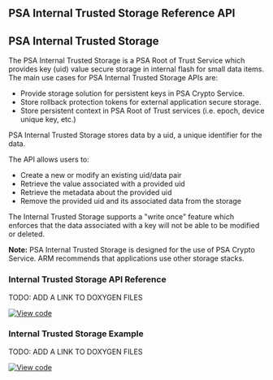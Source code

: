 <h2 id="blockdevice-port">PSA Internal Trusted Storage Reference API</h2>

## PSA Internal Trusted Storage

The PSA Internal Trusted Storage is a PSA Root of Trust Service which provides key (uid) value secure storage in internal flash for small data items.
The main use cases for PSA Internal Trusted Storage APIs are:
- Provide storage solution for persistent keys in PSA Crypto Service.
- Store rollback protection tokens for external application secure storage.
- Store persistent context in PSA Root of Trust services (i.e. epoch, device unique key, etc.)

 PSA Internal Trusted Storage stores data by a uid, a unique identifier for the data.

The API allows users to:
* Create a new or modify an existing uid/data pair
* Retrieve the value associated with a provided uid
* Retrieve the metadata about the provided uid
* Remove the provided uid and its associated data from the storage

The Internal Trusted Storage supports a "write once" feature which enforces that the data associated with a key will not be able to be modified or deleted.

**Note:** PSA Internal Trusted Storage is designed for the use of PSA Crypto Service. ARM recommends that applications use other storage stacks.

### Internal Trusted Storage API Reference

TODO: ADD A LINK TO DOXYGEN FILES

[![View code](https://www.mbed.com/embed/?type=library)](http://add-a-link-to-doxygen-file.html)

### Internal Trusted Storage Example

TODO: ADD A LINK TO DOXYGEN FILES

[![View code](https://www.mbed.com/embed/?url=https://github.com/ARMmbed/mbed-os-example-nvstore)](https://add-a-link-to-test-or-example-file.cpp)
